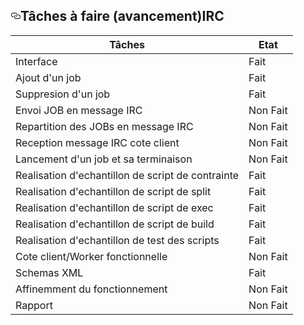 
<h2><a id="user-content-tâches-à-faire-avancement" class="anchor" href="#tâches-à-faire-avancement" aria-hidden="true"><svg aria-hidden="true" class="octicon octicon-link" height="16" version="1.1" viewBox="0 0 16 16" width="16"><path fill-rule="evenodd" d="M4 9h1v1H4c-1.5 0-3-1.69-3-3.5S2.55 3 4 3h4c1.45 0 3 1.69 3 3.5 0 1.41-.91 2.72-2 3.25V8.59c.58-.45 1-1.27 1-2.09C10 5.22 8.98 4 8 4H4c-.98 0-2 1.22-2 2.5S3 9 4 9zm9-3h-1v1h1c1 0 2 1.22 2 2.5S13.98 12 13 12H9c-.98 0-2-1.22-2-2.5 0-.83.42-1.64 1-2.09V6.25c-1.09.53-2 1.84-2 3.25C6 11.31 7.55 13 9 13h4c1.45 0 3-1.69 3-3.5S14.5 6 13 6z"></path></svg></a>Tâches à faire (avancement)IRC</h2>

<table><thead>
<tr>
<th>Tâches</th>
<th>Etat</th>
</tr>
</thead><tbody>
<tr>
<td>Interface</td>
<td>Fait</td>
</tr>
<tr>
<td>Ajout d'un job</td>
<td>Fait</td>
</tr>
<tr>
<td>Suppresion d'un job</td>
<td>Fait</td>
</tr>
<tr>
<td>Envoi JOB en message IRC</td>
<td>Non Fait</td>
</tr>
<tr>
<td>Repartition des JOBs en message IRC</td>
<td>Non Fait</td>
</tr>
<tr>
<td>Reception message IRC cote client</td>
<td>Non Fait</td>
</tr>
<tr>
<td>Lancement d'un job et sa terminaison</td>
<td>Non Fait</td>
</tr>
<tr>
<td>Realisation d'echantillon de script de contrainte</td>
<td>Fait</td>
</tr>
<tr>
<td>Realisation d'echantillon de script de split</td>
<td>Fait</td>
</tr>
<tr>
<td>Realisation d'echantillon de script de exec</td>
<td>Fait</td>
</tr>
<tr>
<td>Realisation d'echantillon de script de build</td>
<td>Fait</td>
</tr>
<tr>
<td>Realisation d'echantillon de test des scripts </td>
<td> Fait</td>
</tr>
<tr>
<td>Cote client/Worker fonctionnelle</td>
<td>Non Fait</td>
</tr>
<tr>
<td>Schemas XML</td>
<td> Fait</td>
</tr>
<tr>
<td>Affinemment du fonctionnement</td>
<td>Non Fait</td>
</tr>
<tr>
<td>Rapport</td>
<td>Non Fait</td>
</tr>
</tbody></table>
</article>
  </div>

</div>
